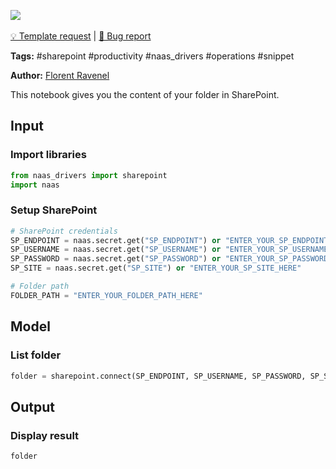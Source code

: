 <a href="https://app.naas.ai/user-redirect/naas/downloader?url=https://raw.githubusercontent.com/jupyter-naas/awesome-notebooks/master/SharePoint/SharePoint_List_folder.ipynb" target="_parent"><img src="https://naasai-public.s3.eu-west-3.amazonaws.com/open_in_naas.svg"/></a><br><br><a href="https://github.com/jupyter-naas/awesome-notebooks/issues/new?assignees=&labels=&template=template-request.md&title=Tool+-+Action+of+the+notebook+">💡 Template request</a> | <a href="https://github.com/jupyter-naas/awesome-notebooks/issues/new?assignees=&labels=bug&template=bug_report.md&title=SharePoint+-+List+folder:+Error+short+description">🚨 Bug report</a>

**Tags:** #sharepoint #productivity #naas_drivers #operations #snippet

**Author:** [Florent Ravenel](https://www.linkedin.com/in/florent-ravenel/)

This notebook gives you the content of your folder in SharePoint.

## Input

### Import libraries


```python
from naas_drivers import sharepoint
import naas
```

### Setup SharePoint


```python
# SharePoint credentials
SP_ENDPOINT = naas.secret.get("SP_ENDPOINT") or "ENTER_YOUR_SP_ENDPOINT_HERE"
SP_USERNAME = naas.secret.get("SP_USERNAME") or "ENTER_YOUR_SP_USERNAME_HERE"
SP_PASSWORD = naas.secret.get("SP_PASSWORD") or "ENTER_YOUR_SP_PASSWORD_HERE"
SP_SITE = naas.secret.get("SP_SITE") or "ENTER_YOUR_SP_SITE_HERE"

# Folder path
FOLDER_PATH = "ENTER_YOUR_FOLDER_PATH_HERE"
```

## Model

### List folder


```python
folder = sharepoint.connect(SP_ENDPOINT, SP_USERNAME, SP_PASSWORD, SP_SITE).list_folder(FOLDER_PATH)
```

## Output

### Display result


```python
folder
```
